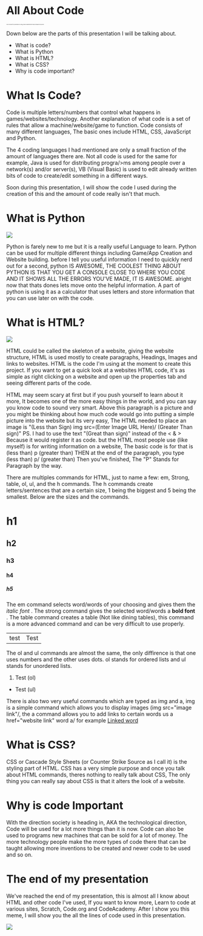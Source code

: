 # All About Code
<!DOCTYPE html>
<body>
<p style="font-size: 2px"> This is the start of my presentation on Coding, Please be aware that there may be mitsakes in this project.</p>
<p> Down below are the parts of this presentation I will be talking about. </p>
<ul>
<li> What is code?
<li> What is Python
<li> What is HTML?
<li> What is CSS?
<li> Why is code important?
</ul>
<!--DON'T FORGET TO COMMENT STUFF PLEASE -->
<h1> What Is Code? </h1>
<p> Code is multiple letters/numbers that control what happens in games/websites/technology. Another explanation of what code is a set of rules that allow a machine/website/game to function.  Code consists of many different languages, The basic ones include HTML, CSS, JavaScript and Python. </p>
<p> The 4 coding languages I had mentioned are only a small fraction of the amount of languages there are. Not all code is used for the same for example, Java is used for distributing progra/>ms among people over a network(s) and/or server(s), VB (Visual Basic) is used to edit already written bits of code to create/edit something in a different ways. </p>
<p> Soon during this presentation, I will show the code I used during the creation of this and the amount of code really isn't that much.

<h1> What is Python </h1>
<img src="http://www.vizteams.com/wp-content/uploads/2013/08/python-logo-master.png"/> 
<p> Python is farely new to me but it is a really useful Language to learn. Python can be used for multiple different things including Game/App Creation and Website building. before I tell you useful information I need to quickly nerd out for a second, python IS AWESOME, THE COOLEST THING ABOUT PYTHON IS THAT YOU GET A CONSOLE CLOSE TO WHERE YOU CODE AND IT SHOWS ALL THE ERRORS YOU'VE MADE, IT IS AWESOME.
alright now that thats dones lets move onto the helpful information.
A part of python is using it as a calculator that uses letters and store information that you can use later on with the code. 


<h1> What is HTML? </h1>
<img src= "https://specs.adfox.ru/help/images/swiffiFlashHTML.png"/>
<p> HTML could be called the skeleton of a website, giving the website structure, HTML is used mostly to create paragraphs, Headings, Images and links to websites. HTML is the code I'm using at the moment to create this project. If you want to get a quick look at a websites HTML code, it's as simple as right clicking on a website and open up the properties tab and seeing different parts of the code. </p>

<p> HTML may seem scary at first but if you push yourself to learn about it more, It becomes one of the more easy things in the world, and you can say you know code to sound very smart. Above this paragraph is a picture and you might be thinking about how much code would go into putting a simple picture into the website but its very easy, The HTML needed to place an image is "(Less than Sign) img src=(Enter Image URL Here)/ (Greater Than sign)" PS. I had to use the text "(Great than sign)" instead of the < & >  Because it would register it as code. but the HTML most people use (like myself) is for writing information on a website, The basic code is for that is (less than) p (greater than) THEN at the end of the paragraph, you type (less than) p/ (greater than) Then you've finished, The "P" Stands for Paragraph by the way. </p>
<p> There are multiples commands for HTML, just to name a few: em, Strong, table, ol, ul, and the h commands.
The h commands create letters/sentences that are a certain size, 1 being the biggest and 5 being the smallest. Below are the sizes and the commands. </p>
<h1> h1 </h1> <h2> h2 </h2> <h3> h3 </h3> <h4> h4 </h4> <h5> h5 </h5>
<p> The em command selects word/words of your choosing and gives them the <em> italic font </em>.
The strong command gives the selected word/words a <strong> bold font </strong>.
The table command creates a table (Not like dining tables), this command is a more advanced command and can be very difficult to use properly. <table>
<tr>
<td> test </td>
<td> Test </td>
</tr>
</table>
The ol and ul commands are almost the same, the only diffirence is that one uses numbers and the other uses dots. ol stands for ordered lists and ul stands for unordered lists.
<ol>
<li> Test (ol)
</ol>
<ul> 
<li> Test (ul)
</ul>
<p> There is also two very useful commands which are typed as img and a, img is a simple command which allows you to display images (img 
src="image link"/, the a command allows you to add links to certain words us a href="website link" word a/ for example <a href="https://i.ytimg.com/vi/Ak5m3bo90zA/maxresdefault.jpg"> Linked word <a/>


<!-- REMEMBER, EACH PARAGRAPH DOESN'T HAVE AS MUCH INFORMATION AS IT LOOKS --!>
<!-- THE FONT,COLOR AND PX SIZES DO NOT WORK ON GITHUB, DON'T USE IT --!>

<h1> What is CSS? </h1>
<p> CSS or Cascade Style Sheets (or Counter Strike Source as I call it) is the styling part of HTML. CSS has a very simple purpose and once you talk about HTML commands, theres nothing to really talk about CSS, The only thing you can really say about CSS is that it alters the look of a website. </p>

<h1> Why is code Important </h1>
<p> With the direction society is heading in, AKA the technological direction, Code will be used for a lot more things than it is now.
Code can also be used to programs new machines that can be sold for a lot of money. The more technology people make the more types of code there that can be taught allowing more inventions to be created and newer code to be used and so on.</p>
<h1> The end of my presentation </h1>
<p> We've reached the end of my presentation, this is almost all I know about HTML and other code I've used, If you want to know more, Learn to code at various sites, Scratch, Code.org and CodeAcademy.
After I show you this meme, I will show you the all the lines of code used in this presentation.</p>
<img src="https://upload.wikimedia.org/wikipedia/en/thumb/6/63/Feels_good_man.jpg/200px-Feels_good_man.jpg"/>
<!-- ADDING TO THE LINE OF CODE USED SO I FEEL SMART AND YOU THINK I'M SMART --!>






